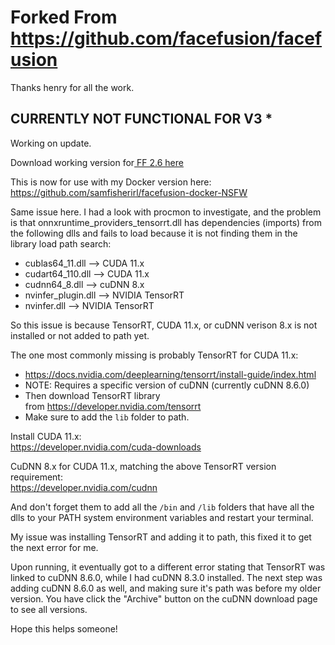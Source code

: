 # Forked From https://github.com/facefusion/facefusion

Thanks henry for all the work.

## CURRENTLY NOT FUNCTIONAL FOR V3 *

Working on update.

Download working version for[ FF 2.6 here](https://github.com/samfisherirl/FaceFusion-NSFW-One-Click-Installer/tree/6921d30f82c21568353869270a86390096ef6ac8) 

This is now for use with my Docker version here: https://github.com/samfisherirl/facefusion-docker-NSFW


Same issue here. I had a look with procmon to investigate, and the problem is that onnxruntime_providers_tensorrt.dll has dependencies (imports) from the following dlls and fails to load because it is not finding them in the library load path search:

-   cublas64_11.dll --> CUDA 11.x
-   cudart64_110.dll --> CUDA 11.x
-   cudnn64_8.dll --> cuDNN 8.x
-   nvinfer_plugin.dll --> NVIDIA TensorRT
-   nvinfer.dll --> NVIDIA TensorRT

So this issue is because TensorRT, CUDA 11.x, or cuDNN verison 8.x is not installed or not added to path yet.

The one most commonly missing is probably TensorRT for CUDA 11.x:

-   <https://docs.nvidia.com/deeplearning/tensorrt/install-guide/index.html>
-   NOTE: Requires a specific version of cuDNN (currently cuDNN 8.6.0)
-   Then download TensorRT library from <https://developer.nvidia.com/tensorrt>
-   Make sure to add the `lib` folder to path.

Install CUDA 11.x:\
<https://developer.nvidia.com/cuda-downloads>

CuDNN 8.x for CUDA 11.x, matching the above TensorRT version requirement:\
<https://developer.nvidia.com/cudnn>

And don't forget them to add all the `/bin` and `/lib` folders that have all the dlls to your PATH system environment variables and restart your terminal.

My issue was installing TensorRT and adding it to path, this fixed it to get the next error for me.

Upon running, it eventually got to a different error stating that TensorRT was linked to cuDNN 8.6.0, while I had cuDNN 8.3.0 installed. The next step was adding cuDNN 8.6.0 as well, and making sure it's path was before my older version. You have click the "Archive" button on the cuDNN download page to see all versions.

Hope this helps someone!
